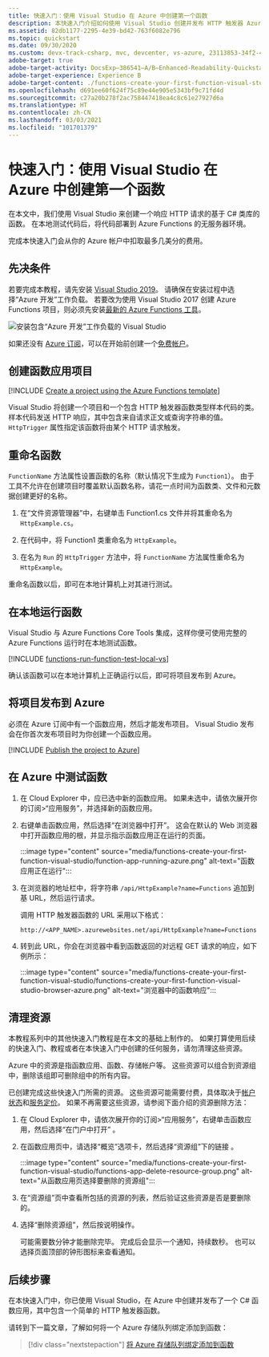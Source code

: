 ```yaml
---
title: 快速入门：使用 Visual Studio 在 Azure 中创建第一个函数
description: 本快速入门介绍如何使用 Visual Studio 创建并发布 HTTP 触发器 Azure 函数。
ms.assetid: 82db1177-2295-4e39-bd42-763f6082e796
ms.topic: quickstart
ms.date: 09/30/2020
ms.custom: devx-track-csharp, mvc, devcenter, vs-azure, 23113853-34f2-4f
adobe-target: true
adobe-target-activity: DocsExp–386541–A/B–Enhanced-Readability-Quickstarts–2.19.2021
adobe-target-experience: Experience B
adobe-target-content: ./functions-create-your-first-function-visual-studio-uiex
ms.openlocfilehash: d691ee60f624f75c89e44e905e5343bf9c71fd4d
ms.sourcegitcommit: c27a20b278f2ac758447418ea4c8c61e27927d6a
ms.translationtype: HT
ms.contentlocale: zh-CN
ms.lasthandoff: 03/03/2021
ms.locfileid: "101701379"
---
```

# <a name="quickstart-create-your-first-function-in-azure-using-visual-studio"></a>快速入门：使用 Visual Studio 在 Azure 中创建第一个函数

在本文中，我们使用 Visual Studio 来创建一个响应 HTTP 请求的基于 C# 类库的函数。 在本地测试代码后，将代码部署到 Azure Functions 的无服务器环境。  

完成本快速入门会从你的 Azure 帐户中扣取最多几美分的费用。

## <a name="prerequisites"></a>先决条件

若要完成本教程，请先安装 [Visual Studio 2019](https://azure.microsoft.com/downloads/)。 请确保在安装过程中选择“Azure 开发”工作负载。 若要改为使用 Visual Studio 2017 创建 Azure Functions 项目，则必须先安装[最新的 Azure Functions 工具](functions-develop-vs.md#check-your-tools-version)。

![安装包含“Azure 开发”工作负载的 Visual Studio](media/functions-create-your-first-function-visual-studio/functions-vs-workloads.png)

如果还没有 [Azure 订阅](../guides/developer/azure-developer-guide.md#understanding-accounts-subscriptions-and-billing)，可以在开始前创建一个[免费帐户](https://azure.microsoft.com/free/dotnet/)。

## <a name="create-a-function-app-project"></a>创建函数应用项目

[!INCLUDE [Create a project using the Azure Functions template](../../includes/functions-vstools-create.md)]

Visual Studio 将创建一个项目和一个包含 HTTP 触发器函数类型样本代码的类。 样本代码发送 HTTP 响应，其中包含来自请求正文或查询字符串的值。 `HttpTrigger` 属性指定该函数将由某个 HTTP 请求触发。 

## <a name="rename-the-function"></a>重命名函数

`FunctionName` 方法属性设置函数的名称（默认情况下生成为 `Function1`）。 由于工具不允许在创建项目时覆盖默认函数名称，请花一点时间为函数类、文件和元数据创建更好的名称。

1. 在“文件资源管理器”中，右键单击 Function1.cs 文件并将其重命名为 `HttpExample.cs`。

1. 在代码中，将 Function1 类重命名为 `HttpExample`。

1. 在名为 `Run` 的 `HttpTrigger` 方法中，将 `FunctionName` 方法属性重命名为 `HttpExample`。

重命名函数以后，即可在本地计算机上对其进行测试。

## <a name="run-the-function-locally"></a>在本地运行函数

Visual Studio 与 Azure Functions Core Tools 集成，这样你便可使用完整的 Azure Functions 运行时在本地测试函数。  

[!INCLUDE [functions-run-function-test-local-vs](../../includes/functions-run-function-test-local-vs.md)]

确认该函数可以在本地计算机上正确运行以后，即可将项目发布到 Azure。

## <a name="publish-the-project-to-azure"></a>将项目发布到 Azure

必须在 Azure 订阅中有一个函数应用，然后才能发布项目。 Visual Studio 发布会在你首次发布项目时为你创建一个函数应用。

[!INCLUDE [Publish the project to Azure](../../includes/functions-vstools-publish.md)]

## <a name="test-your-function-in-azure"></a>在 Azure 中测试函数

1. 在 Cloud Explorer 中，应已选中新的函数应用。 如果未选中，请依次展开你的订阅>“应用服务”，并选择新的函数应用。

1. 右键单击函数应用，然后选择“在浏览器中打开”。 这会在默认的 Web 浏览器中打开函数应用的根，并显示指示函数应用正在运行的页面。 

    :::image type="content" source="media/functions-create-your-first-function-visual-studio/function-app-running-azure.png" alt-text="函数应用正在运行":::

1. 在浏览器的地址栏中，将字符串 `/api/HttpExample?name=Functions` 追加到基 URL，然后运行请求。

    调用 HTTP 触发器函数的 URL 采用以下格式：

    `http://<APP_NAME>.azurewebsites.net/api/HttpExample?name=Functions`

2. 转到此 URL，你会在浏览器中看到函数返回的对远程 GET 请求的响应，如下例所示：

    :::image type="content" source="media/functions-create-your-first-function-visual-studio/functions-create-your-first-function-visual-studio-browser-azure.png" alt-text="浏览器中的函数响应":::

## <a name="clean-up-resources"></a>清理资源

本教程系列中的其他快速入门教程是在本文的基础上制作的。 如果打算使用后续的快速入门、教程或者在本快速入门中创建的任何服务，请勿清理这些资源。

Azure 中的资源是指函数应用、函数、存储帐户等。 这些资源可以组合到资源组中，删除该组即可删除组中的所有内容。 

已创建完成这些快速入门所需的资源。 这些资源可能需要付费，具体取决于[帐户状态](https://azure.microsoft.com/account/)和[服务定价](https://azure.microsoft.com/pricing/)。 如果不再需要这些资源，请参阅下面介绍的资源删除方法：

1. 在 Cloud Explorer 中，请依次展开你的订阅>“应用服务”，右键单击函数应用，然后选择“在门户中打开” 。 

1. 在函数应用页中，请选择“概览”选项卡，然后选择“资源组”下的链接 。

   :::image type="content" source="media/functions-create-your-first-function-visual-studio/functions-app-delete-resource-group.png" alt-text="从函数应用页选择要删除的资源组":::

2. 在“资源组”页中查看所包括的资源的列表，然后验证这些资源是否是要删除的。
 
3. 选择“删除资源组”，然后按说明操作。

   可能需要数分钟才能删除完毕。 完成后会显示一个通知，持续数秒。 也可以选择页面顶部的钟形图标来查看通知。

## <a name="next-steps"></a>后续步骤

在本快速入门中，你已使用 Visual Studio，在 Azure 中创建并发布了一个 C# 函数应用，其中包含一个简单的 HTTP 触发器函数。 

请转到下一篇文章，了解如何将一个 Azure 存储队列绑定添加到函数：
> [!div class="nextstepaction"]
> [将 Azure 存储队列绑定添加到函数](functions-add-output-binding-storage-queue-vs.md)

